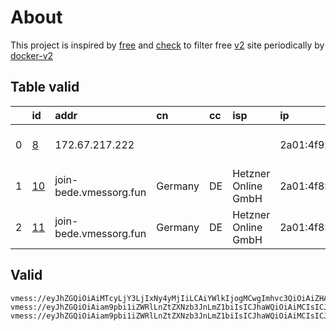 
# About

This project is inspired by [free](https://github.com/freefq/free) and [check](https://github.com/yeahwu/check) to filter free [v2](https://github.com/v2fly/v2ray-core) site periodically by [docker-v2](https://hub.docker.com/r/v2ray/official)

    

## Table valid
|    | id                   | addr                   | cn      | cc   | isp                 | ip                    | chatgpt          |
|---:|:---------------------|:-----------------------|:--------|:-----|:--------------------|:----------------------|:-----------------|
|  0 | [8](config/8.json)   | 172.67.217.222         |         |      |                     | 2a01:4f9:c011:752c::1 | Yes (Region: FI) |
|  1 | [10](config/10.json) | join-bede.vmessorg.fun | Germany | DE   | Hetzner Online GmbH | 2a01:4f8:192:348a::2  | Yes (Region: DE) |
|  2 | [11](config/11.json) | join-bede.vmessorg.fun | Germany | DE   | Hetzner Online GmbH | 2a01:4f8:192:348a::2  | Yes (Region: DE) |

## Valid
```
vmess://eyJhZGQiOiAiMTcyLjY3LjIxNy4yMjIiLCAiYWlkIjogMCwgImhvc3QiOiAiZHAzLnNjcHJveHkudG9wIiwgImlkIjogIjJlNDk2NzU4LTk1MGUtNDU0OS04ODQyLWQ1ZWVjOThkOWZkZSIsICJuZXQiOiAid3MiLCAicGF0aCI6ICIvc2hpcmtlciIsICJwb3J0IjogODAsICJwcyI6ICJnaXRodWIuY29tL2ZyZWVmcSAtIFx1N2Y4ZVx1NTZmZENsb3VkRmxhcmVcdTgyODJcdTcwYjkgOCIsICJ0bHMiOiAiIiwgInR5cGUiOiAiYXV0byIsICJzZWN1cml0eSI6ICJhdXRvIiwgInNraXAtY2VydC12ZXJpZnkiOiB0cnVlLCAic25pIjogIiJ9
vmess://eyJhZGQiOiAiam9pbi1iZWRlLnZtZXNzb3JnLmZ1biIsICJhaWQiOiAiMCIsICJhbHBuIjogIiIsICJmcCI6ICIiLCAiaG9zdCI6ICIiLCAiaWQiOiAiZDk2NTU3ODUtMjZlOS00NWJjLThhYmItNjJhMjRlNGJiNDQxIiwgIm5ldCI6ICJ3cyIsICJwYXRoIjogIi8iLCAicG9ydCI6ICI4MCIsICJwcyI6ICJnaXRodWIuY29tL2ZyZWVmcSAtIFx1OWE2Y1x1Njc2NVx1ODk3Zlx1NGU5YVRtbmV0XHU1OTI3XHU5YTZjXHU3NTM1XHU4YmFmIDEwIiwgInNjeSI6ICJhdXRvIiwgInNuaSI6ICIiLCAidGxzIjogIiIsICJ0eXBlIjogIiIsICJ2IjogIjIifQ==
vmess://eyJhZGQiOiAiam9pbi1iZWRlLnZtZXNzb3JnLmZ1biIsICJhaWQiOiAiMCIsICJhbHBuIjogIiIsICJmcCI6ICIiLCAiaG9zdCI6ICIiLCAiaWQiOiAiOTQ2NDU2MTMtZGFiNC00MWYyLWJjNDgtNmFhNWZjZmI5MTE5IiwgIm5ldCI6ICJ3cyIsICJwYXRoIjogIi8iLCAicG9ydCI6ICI4MCIsICJwcyI6ICJnaXRodWIuY29tL2ZyZWVmcSAtIFx1OWE2Y1x1Njc2NVx1ODk3Zlx1NGU5YVRtbmV0XHU1OTI3XHU5YTZjXHU3NTM1XHU4YmFmIDExIiwgInNjeSI6ICJhdXRvIiwgInNuaSI6ICIiLCAidGxzIjogIiIsICJ0eXBlIjogIiIsICJ2IjogIjIifQ==
```

